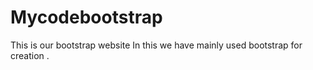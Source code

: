 # Mycodebootstrap
This is our bootstrap website 
In this we have mainly used bootstrap for creation .
